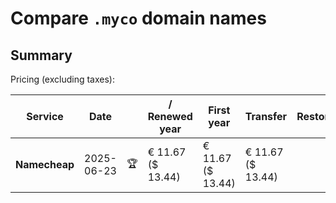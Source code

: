# Compare `.myco` domain names

## Summary

Pricing (excluding taxes):

| Service | Date |  | / Renewed year | First year | Transfer | Restoration |
|--|--|--|--|--|--|--|
| **Namecheap** | 2025-06-23 | 🏆 | € 11.67<br>($ 13.44) | € 11.67<br>($ 13.44) | € 11.67<br>($ 13.44) |  |
